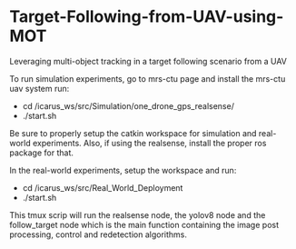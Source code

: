 # Target-Following-from-UAV-using-MOT
Leveraging multi-object tracking in a target following scenario from a UAV

To run simulation experiments, go to mrs-ctu page and install the mrs-ctu uav system
run:
*   cd /icarus_ws/src/Simulation/one_drone_gps_realsense/
*   ./start.sh

Be sure to properly setup the catkin workspace for simulation and real-world experiments. Also, if using the realsense, install the proper ros package for that.

In the real-world experiments, setup the workspace and run:

*   cd /icarus_ws/src/Real_World_Deployment
*   ./start.sh

This tmux scrip will run the realsense node, the yolov8 node and the follow_target node which is the main function containing the image post processing, control and redetection algorithms.
